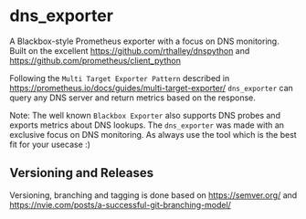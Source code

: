 # dns_exporter
A Blackbox-style Prometheus exporter with a focus on DNS monitoring. Built on the excellent https://github.com/rthalley/dnspython and https://github.com/prometheus/client_python

Following the `Multi Target Exporter Pattern` described in https://prometheus.io/docs/guides/multi-target-exporter/ `dns_exporter` can query any DNS server and return metrics based on the response.

Note: The well known `Blackbox Exporter` also supports DNS probes and exports metrics about DNS lookups. The `dns_exporter` was made with an exclusive focus on DNS monitoring. As always use the tool which is the best fit for your usecase :)

## Versioning and Releases
Versioning, branching and tagging is done based on https://semver.org/ and https://nvie.com/posts/a-successful-git-branching-model/
